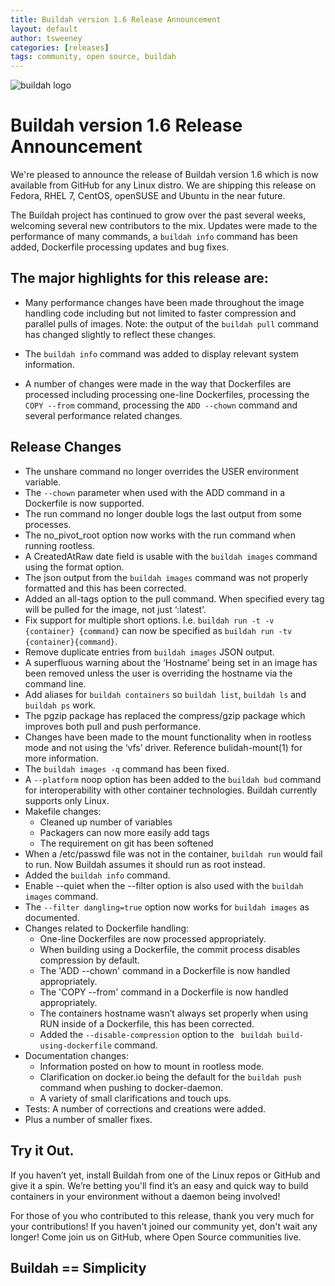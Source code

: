 ```yaml
---
title: Buildah version 1.6 Release Announcement
layout: default
author: tsweeney
categories: [releases]
tags: community, open source, buildah
---
```

![buildah logo](https://buildah.io/images/buildah.png)

# Buildah version 1.6 Release Announcement

We're pleased to announce the release of Buildah version 1.6 which is now available from GitHub for any Linux distro.  We are shipping this release on Fedora, RHEL 7, CentOS, openSUSE and Ubuntu in the near future.

The Buildah project has continued to grow over the past several weeks, welcoming several new contributors to the mix.  Updates were made to the performance of many commands, a `buildah info` command has been added, Dockerfile processing updates and bug fixes.

<!--readmore-->
## The major highlights for this release are:

* Many performance changes have been made throughout the image handling code including but not limited to faster compression and parallel pulls of images.  Note: the output of the `buildah pull` command has changed slightly to reflect these changes.

* The `buildah info` command was added to display relevant system information.

* A number of changes were made in the way that Dockerfiles are processed including processing one-line Dockerfiles, processing the `COPY --from` command, processing the `ADD --chown` command and several performance related changes.

## Release Changes

* The unshare command no longer overrides the USER environment variable.
* The `--chown` parameter when used with the ADD command in a Dockerfile is now supported.
* The run command no longer double logs the last output from some processes.
* The no_pivot_root option now works with the run command when running rootless.
* A CreatedAtRaw date field is usable with the `buildah images` command using the format option.
* The json output from the `buildah images` command was not properly formatted and this has been corrected.
* Added an all-tags option to the pull command.  When specified every tag will be pulled for the image, not just ‘:latest’.
* Fix support for multiple short options.  I.e. `buildah run -t -v {container} {command}` can now be specified as `buildah run -tv {container}{command}`.
* Remove duplicate entries from `buildah images` JSON output.
* A superfluous warning about the ‘Hostname’ being set in an image has been removed unless the user is overriding the hostname via the command line.
* Add aliases for `buildah containers` so `buildah list`, `buildah ls` and `buildah ps` work.
* The pgzip package has replaced the compress/gzip package which improves both pull and push performance.
* Changes have been made to the mount functionality when in rootless mode and not using the ‘vfs’ driver.  Reference bulidah-mount(1) for more information.
* The `buildah images -q` command has been fixed.
* A `--platform` noop option has been added to the `buildah bud` command for interoperability with other container technologies.  Buildah currently supports only Linux.
* Makefile changes:
  - Cleaned up number of variables
  - Packagers can now more easily add tags
  - The requirement on git has been softened
* When a /etc/passwd file was not in the container, `buildah run` would fail to run.  Now Buildah assumes it should run as root instead. 
* Added the `buildah info` command.
* Enable --quiet when the --filter option is also used with the `buildah images` command.
* The `--filter dangling=true` option now works for `buildah images` as documented.
* Changes related to Dockerfile handling:
  - One-line Dockerfiles are now processed appropriately.
  - When building using a Dockerfile, the commit process disables compression by default.
  - The 'ADD --chown' command in a Dockerfile is now handled appropriately.
  - The 'COPY --from' command in a Dockerfile is now handled appropriately.
  - The containers hostname wasn’t always set properly when using RUN inside of a Dockerfile, this has been corrected.
  - Added the `--disable-compression` option to the ` buildah build-using-dockerfile` command.
* Documentation changes:
  - Information posted on how to mount in rootless mode.
  - Clarification on docker.io being the default for the `buildah push` command when pushing to docker-daemon.
  - A variety of small clarifications and touch ups.
* Tests: A number of corrections and creations were added.
* Plus a number of smaller fixes.

## Try it Out.

If you haven’t yet, install Buildah from one of the Linux repos or GitHub and give it a spin.  We’re betting you'll find it’s an easy and quick way to build containers in your environment without a daemon being involved!

For those of you who contributed to this release, thank you very much for your contributions!  If you haven't joined our community yet, don't wait any longer!  Come join us on GitHub, where Open Source communities live.

## Buildah == Simplicity
